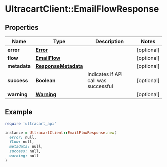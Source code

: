 # UltracartClient::EmailFlowResponse

## Properties

| Name | Type | Description | Notes |
| ---- | ---- | ----------- | ----- |
| **error** | [**Error**](Error.md) |  | [optional] |
| **flow** | [**EmailFlow**](EmailFlow.md) |  | [optional] |
| **metadata** | [**ResponseMetadata**](ResponseMetadata.md) |  | [optional] |
| **success** | **Boolean** | Indicates if API call was successful | [optional] |
| **warning** | [**Warning**](Warning.md) |  | [optional] |

## Example

```ruby
require 'ultracart_api'

instance = UltracartClient::EmailFlowResponse.new(
  error: null,
  flow: null,
  metadata: null,
  success: null,
  warning: null
)
```

